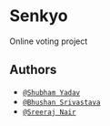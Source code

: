 # Senkyo
Online voting project

## Authors
- [`@Shubham Yadav`](https://github.com/Shubhamx25)
- [`@Bhushan Srivastava`](https://github.com/bhushan-srivastava)
- [`@Sreeraj Nair`](https://github.com/sree-raj-nair)

